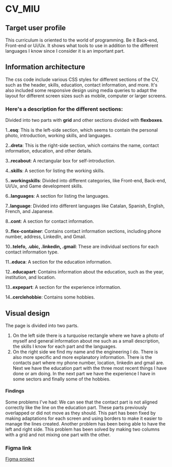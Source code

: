 # CV_MIU
## Target user profile ##
This curriculum is oriented to the world of programming. Be it Back-end, Front-end or Ui/Ux. It shows what tools to use in addition to the different languages I know since I consider it is an important part.
##  Information architecture ##
The css code include various CSS styles for different sections of the CV, such as the header, skills, education, contact information, and more. It's also included some responsive design using media queries to adapt the layout for different screen sizes such as mobile, computer or larger screens.

### Here's a description for the different sections: ###
Divided into two parts with **grid** and other sections divided with **flexboxes**.

1.**.esq**: This is the left-side section, which seems to contain the personal photo, introduction, working skills, and languages.

2.**.dreta**: This is the right-side section, which contains the name, contact information, education, and other details.

3.**.recabout**: A rectangular box for self-introduction.

4.**.skills**: A section for listing the working skills.

5.**.workingskills**: Divided into different categories, like Front-end, Back-end, Ui/Ux, and Game development skills.

6.**.languages**: A section for listing the languages.

7.**.language**: Divided into different languages like Catalan, Spanish, English, French, and Japanese.

8.**.cont**: A section for contact information.

9.**.flex-container**: Contains contact information sections, including phone number, address, LinkedIn, and Gmail.

10.**.telefo, .ubic, .linkedin, .gmail**: These are individual sections for each contact information type.

11.**.educa**: A section for the education information.

12.**.educapart**: Contains information about the education, such as the year, institution, and location.

13.**.expepart**:  A section for the experience information.

14.**.cerclehobbie**: Contains some hobbies.

## Visual design ##
The page is divided into two parts.
1. On the left side there is a turquoise rectangle where we have a photo of myself and general information about me such as a small description, the skills I know for each part and the languages.
2. On the right side we find my name and the engineering I do. There is also more specific and more explanatory information. There is the contacts part where my phone number, location, linkedin and gmail are. Next we have the education part with the three most recent things I have done or am doing. In the next part we have the experience I have in some sectors and finally some of the hobbies.
  #### Findings ####
  Some problems I've had:
  We can see that the contact part is not aligned correctly like the line on the education part. These parts previously overlapped or did not move as they should. This part has been fixed by making adaptations     for each screen and using borders to make it easier to manage the lines created.
  Another problem has been being able to have the left and right side. This problem has been solved by making two columns with a grid and not mixing one part with the other.
### Figma link ###
[Figma project](https://www.figma.com/file/sBZJWnLiLV3HrVwKcjhCy1/CVNOELIA?type=design&node-id=0%3A1&mode=design&t=MfX4mejM12gVohxr-1)
